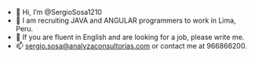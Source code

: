- 👋 Hi, I’m @SergioSosa1210
- 👀 I am recruiting JAVA and ANGULAR programmers to work in Lima, Peru.
- 💞️ If you are fluent in English and are looking for a job, please write me.
- 📫 sergio.sosa@analyzaconsultorias.com or contact me at 966866200.

<!---
SergioSosa1210/SergioSosa1210 is a ✨ special ✨ repository because its `README.md` (this file) appears on your GitHub profile.
You can click the Preview link to take a look at your changes.
--->
